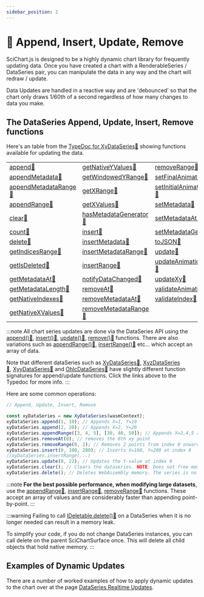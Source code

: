 ```yaml
---
sidebar_position: 2
---
```


# 🔄 Append, Insert, Update, Remove

SciChart.js is designed to be a highly dynamic chart library for frequently updating data. Once you have created a chart with a RenderableSeries / DataSeries pair, you can manipulate the data in any way and the chart will redraw / update.

Data Updates are handled in a reactive way and are 'debounced' so that the chart only draws 1/60th of a second regardless of how many changes to data you make.

The DataSeries Append, Update, Insert, Remove functions
-------------------------------------------------------

Here's an table from the [TypeDoc for XyDataSeries:blue_book:](https://www.scichart.com/documentation/js/current/typedoc/classes/xydataseries.html) showing functions available for updating the data.

|  |  |  |
|--|--|--|
|[append:blue_book:](https://www.scichart.com/documentation/js/current/typedoc/classes/xydataseries.html#append) | [getNativeYValues:blue_book:](https://www.scichart.com/documentation/js/current/typedoc/classes/xydataseries.html#getnativeyvalues) | [removeRange:blue_book:](https://www.scichart.com/documentation/js/current/typedoc/classes/xydataseries.html#removerange)
|[appendMetadata:blue_book:](https://www.scichart.com/documentation/js/current/typedoc/classes/xydataseries.html#appendmetadata) | [getWindowedYRange:blue_book:](https://www.scichart.com/documentation/js/current/typedoc/classes/xydataseries.html#getwindowedyrange) | [setFinalAnimationVectors:blue_book:](https://www.scichart.com/documentation/js/current/typedoc/classes/xydataseries.html#setfinalanimationvectors)
|[appendMetadataRange:blue_book:](https://www.scichart.com/documentation/js/current/typedoc/classes/xydataseries.html#appendmetadatarange) | [getXRange:blue_book:](https://www.scichart.com/documentation/js/current/typedoc/classes/xydataseries.html#getxrange) | [setInitialAnimationVectors:blue_book:](https://www.scichart.com/documentation/js/current/typedoc/classes/xydataseries.html#setinitialanimationvectors)
|[appendRange:blue_book:](https://www.scichart.com/documentation/js/current/typedoc/classes/xydataseries.html#appendrange) | [getXValues:blue_book:](https://www.scichart.com/documentation/js/current/typedoc/classes/xydataseries.html#getxvalues) | [setMetadata:blue_book:](https://www.scichart.com/documentation/js/current/typedoc/classes/xydataseries.html#setmetadata)
|[clear:blue_book:](https://www.scichart.com/documentation/js/current/typedoc/classes/xydataseries.html#clear) | [hasMetadataGenerator:blue_book:](https://www.scichart.com/documentation/js/current/typedoc/classes/xydataseries.html#hasmetadatagenerator) | [setMetadataAt:blue_book:](https://www.scichart.com/documentation/js/current/typedoc/classes/xydataseries.html#setmetadataat)
|[count:blue_book:](https://www.scichart.com/documentation/js/current/typedoc/classes/xydataseries.html#count) | [insert:blue_book:](https://www.scichart.com/documentation/js/current/typedoc/classes/xydataseries.html#insert) | [setMetadataGenerator:blue_book:](https://www.scichart.com/documentation/js/current/typedoc/classes/xydataseries.html#setmetadatagenerator)
|[delete:blue_book:](https://www.scichart.com/documentation/js/current/typedoc/classes/xydataseries.html#delete) | [insertMetadata:blue_book:](https://www.scichart.com/documentation/js/current/typedoc/classes/xydataseries.html#insertmetadata) | [toJSON:blue_book:](https://www.scichart.com/documentation/js/current/typedoc/classes/xydataseries.html#tojson)
|[getIndicesRange:blue_book:](https://www.scichart.com/documentation/js/current/typedoc/classes/xydataseries.html#getindicesrange) | [insertMetadataRange:blue_book:](https://www.scichart.com/documentation/js/current/typedoc/classes/xydataseries.html#insertmetadatarange) | [update:blue_book:](https://www.scichart.com/documentation/js/current/typedoc/classes/xydataseries.html#update)
|[getIsDeleted:blue_book:](https://www.scichart.com/documentation/js/current/typedoc/classes/xydataseries.html#getisdeleted) | [insertRange:blue_book:](https://www.scichart.com/documentation/js/current/typedoc/classes/xydataseries.html#insertrange) | [updateAnimationProperties:blue_book:](https://www.scichart.com/documentation/js/current/typedoc/classes/xydataseries.html#updateanimationproperties)
|[getMetadataAt:blue_book:](https://www.scichart.com/documentation/js/current/typedoc/classes/xydataseries.html#getmetadataat) | [notifyDataChanged:blue_book:](https://www.scichart.com/documentation/js/current/typedoc/classes/xydataseries.html#notifydatachanged) | [updateXy:blue_book:](https://www.scichart.com/documentation/js/current/typedoc/classes/xydataseries.html#updatexy)
|[getMetadataLength:blue_book:](https://www.scichart.com/documentation/js/current/typedoc/classes/xydataseries.html#getmetadatalength) | [removeAt:blue_book:](https://www.scichart.com/documentation/js/current/typedoc/classes/xydataseries.html#removeat) | [validateAnimationVectors:blue_book:](https://www.scichart.com/documentation/js/current/typedoc/classes/xydataseries.html#validateanimationvectors)
|[getNativeIndexes:blue_book:](https://www.scichart.com/documentation/js/current/typedoc/classes/xydataseries.html#getnativeindexes) | [removeMetadataAt:blue_book:](https://www.scichart.com/documentation/js/current/typedoc/classes/xydataseries.html#removemetadataat) | [validateIndex:blue_book:](https://www.scichart.com/documentation/js/current/typedoc/classes/xydataseries.html#validateindex)
|[getNativeXValues:blue_book:](https://www.scichart.com/documentation/js/current/typedoc/classes/xydataseries.html#getnativexvalues) | [removeMetadataRange:blue_book:](https://www.scichart.com/documentation/js/current/typedoc/classes/xydataseries.html#removemetadatarange) | 

:::note
All chart series updates are done via the DataSeries API using the [append():blue_book:](https://www.scichart.com/documentation/js/current/typedoc/classes/xydataseries.html#append), [insert():blue_book:](https://www.scichart.com/documentation/js/current/typedoc/classes/xydataseries.html#insert), [update():blue_book:](https://www.scichart.com/documentation/js/current/typedoc/classes/xydataseries.html#update), [remove():blue_book:](https://www.scichart.com/documentation/js/current/typedoc/classes/xydataseries.html#removeat) functions. There are also variations such as [appendRange():blue_book:](https://www.scichart.com/documentation/js/current/typedoc/classes/xydataseries.html#appendrange), [insertRange():blue_book:](https://www.scichart.com/documentation/js/current/typedoc/classes/xydataseries.html#insertrange) etc... which accept an array of data.

Note that different dataSeries such as [XyDataSeries:blue_book:](https://www.scichart.com/documentation/js/current/typedoc/classes/xydataseries.html), [XyzDataSeries:blue_book:](https://www.scichart.com/documentation/js/current/typedoc/classes/xyzdataseries.html), [XyyDataSeries:blue_book:](https://www.scichart.com/documentation/js/current/typedoc/classes/xyydataseries.html) and [OhlcDataSeries:blue_book:](https://www.scichart.com/documentation/js/current/typedoc/classes/ohlcdataseries.html) have slightly different function signatures for append/update functions. Click the links above to the Typedoc for more info.
:::

Here are some common operations:

```ts
// Append, Update, Insert, Remove

const xyDataSeries = new XyDataSeries(wasmContext);
xyDataSeries.append(1, 10); // Appends X=1, Y=10
xyDataSeries.append(2, 20); // Appends X=2, Y=20
xyDataSeries.appendRange([3, 4, 5], [30, 40, 50]); // Appends X=3,4,5 and Y=30,40,50
xyDataSeries.removeAt(0); // removes the 0th xy point
xyDataSeries.removeRange(0, 2); // Removes 2 points from index 0 onwards
xyDataSeries.insert(0, 100, 200); // Inserts X=100, Y=200 at index 0
//xyDataSeries.insertRange(...)
xyDataSeries.update(0, 22); // Updates the Y-value at index 0
xyDataSeries.clear(); // Clears the dataseries. NOTE: Does not free memory
xyDataSeries.delete(); // Deletes WebAssembly memory. The series is no longer usable.
```

:::note
**For the best possible performance, when modifying large datasets**, use the [appendRange:blue_book:](https://www.scichart.com/documentation/js/current/typedoc/classes/xydataseries.html#appendrange), [insertRange:blue_book:](https://www.scichart.com/documentation/js/current/typedoc/classes/xydataseries.html#insertrange), [removeRange:blue_book:](https://www.scichart.com/documentation/js/current/typedoc/classes/xydataseries.html#removerange) functions. These accept an array of values and are considerably faster than appending point-by-point.
:::

:::warning
Failing to call [IDeletable.delete():blue_book:](https://www.scichart.com/documentation/js/current/typedoc/interfaces/ideletable.html#delete) on a DataSeries when it is no longer needed can result in a memory leak.

To simplify your code, if you do not change DataSeries instances, you can call delete on the parent SciChartSurface once. This will delete all child objects that hold native memory.
:::

Examples of Dynamic Updates
---------------------------

There are a number of worked examples of how to apply dynamic updates to the chart over at the page [DataSeries Realtime Updates](/docs/2d-charts/chart-types/data-series-api/realtime-updates).
